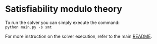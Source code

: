 # Satisfiability modulo theory
To run the solver you can simply execute the command:<br>
<code>python main.py -s smt</code>

For more instruction on the solver execution, refer to the main [README](../README.md).